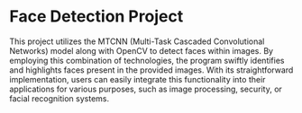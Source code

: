 # Face Detection Project
This project utilizes the MTCNN (Multi-Task Cascaded Convolutional Networks) model along with OpenCV to detect faces within images. By employing this combination of technologies, the program swiftly identifies and highlights faces present in the provided images. With its straightforward implementation, users can easily integrate this functionality into their applications for various purposes, such as image processing, security, or facial recognition systems.




